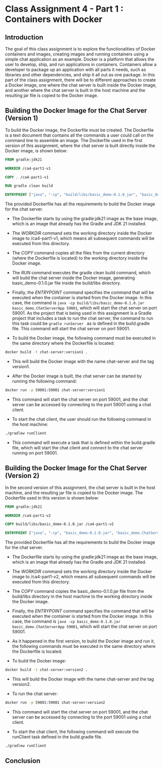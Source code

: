 # Class Assignment 4 - Part 1 : Containers with Docker

## Introduction
The goal of this class assignment is to explore the functionalities of Docker containers and images, creating images and running 
containers using a simple chat application as an example. 
Docker is a platform that allows the user to develop, ship, and run applications in containers. Containers allow a developer to 
package up an application with all parts it needs, such as libraries and other dependencies, and ship it all out as one package.
In this part of the class assignment, there will be to different approaches to create a Docker image, one where the chat server is built
inside the Docker image, and another where the chat server is built in the host machine and the resulting jar file is copied to the Docker image.

## Building the Docker Image for the Chat Server (Version 1)

To build the Docker image, the Dockerfile must be created. The Dockerfile is a text document that contains all the commands a user
could call on the command line to assemble an image. The Dockerfile used in the first version of this assignment, where the chat server is
built directly inside the Docker image, is shown below:

```Dockerfile
FROM gradle:jdk21

WORKDIR /ca4-part1-v1

COPY . /ca4-part1-v1

RUN gradle clean build

ENTRYPOINT ["java", "-cp", "build/libs/basic_demo-0.1.0.jar", "basic_demo.ChatServerApp", "59001"]
```

The provided Dockerfile has all the requirements to build the Docker image for the chat server.
 - The Dockerfile starts by using the gradle:jdk21 image as the base image, which is an image that already has the Gradle and JDK 21 installed. 
 - The *WORKDIR* command sets the working directory inside the Docker image to /ca4-part1-v1, which means all subsequent commands will be executed from this directory. 
 - The *COPY* command copies all the files from the current directory (where the Dockerfile is located) to the working directory inside the Docker image. 
 - The *RUN* command executes the gradle clean build command, which will build the chat server inside the Docker image, generating basic_demo-0.1.0.jar file inside the build/libs directory.
 - Finally, the *ENTRYPOINT* command specifies the command that will be executed when the container is started from the Docker image. In this case, the command is 
```java -cp build/libs/basic_demo-0.1.0.jar basic_demo.ChatServerApp 59001```, which will start the chat server on port 59001.
As the project that is being used in this assignment is a Gradle project that includes a task to run the chat server, the command to run this task could be ```gradle runServer ``` as is defined in 
the build.gradle file. This command will start the chat server on port 59001.

 - To build the Docker image, the following command must be executed in the same directory where the Dockerfile is located:

```bash
docker build -t chat-server:version1 .
```

 - This will build the Docker image with the name chat-server and the tag version1.


 - After the Docker image is built, the chat server can be started by running the following command:

```bash
docker run -p 59001:59001 chat-server:version1
```
 - This command will start the chat server on port 59001, and the chat server can be accessed by connecting to the port 59001 using a chat client.

 - To start the chat client, the user should run the following command in the host machine:

```bash
./gradlew runClient
```
 - This command will execute a task that is defined within the build.gradle file, which will start the chat client and connect to the chat server running on port 59001.

## Building the Docker Image for the Chat Server (Version 2)

In the second version of this assignment, the chat server is built in the host machine, and the resulting jar file is copied to the Docker image.
The Dockerfile used in this version is shown below: 

```Dockerfile
FROM gradle:jdk21

WORKDIR /ca4-part1-v2

COPY build/libs/basic_demo-0.1.0.jar /ca4-part1-v2

ENTRYPOINT ["java", "-cp", "basic_demo-0.1.0.jar", "basic_demo.ChatServerApp", "59001"]
```

The provided Dockerfile has all the requirements to build the Docker image for the chat server.
 - The Dockerfile starts by using the gradle:jdk21 image as the base image, which is an image that already has the Gradle and JDK 21 installed. 
 - The *WORKDIR* command sets the working directory inside the Docker image to /ca4-part1-v2, which means all subsequent commands will be executed from this directory. 
 - The *COPY* command copies the basic_demo-0.1.0.jar file from the build/libs directory in the host machine to the working directory inside the Docker image. 
 - Finally, the *ENTRYPOINT* command specifies the command that will be executed when the container is started from the Docker image. In this case, the command is 
```java -cp basic_demo-0.1.0.jar basic_demo.ChatServerApp 59001```, which will start the chat server on port 59001.

 - As it happened in the first version, to build the Docker image and run it, the following commands must be executed in the same directory where the Dockerfile is located:
 - To build the Docker image:
```bash
docker build -t chat-server:version2 .
```
 - This will build the Docker image with the name chat-server and the tag version2.

 - To run the chat server:
```bash
docker run -p 59001:59001 chat-server:version2
```
 - This command will start the chat server on port 59001, and the chat server can be accessed by connecting to the port 59001 using a chat client.

 - To start the chat client, the following command will execute the runClient task defined in the build.gradle file.

```bash
./gradlew runClient
```

## Conclusion









